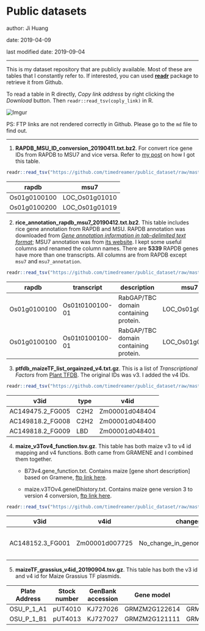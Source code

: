 # Public datasets

author: Ji Huang

date: 2019-04-09

last modified date: 2019-09-04

---

This is my dataset repository that are publicly available. Most of these are tables that I constantly refer to. If interested, you can used **[readr](https://readr.tidyverse.org/index.html)** package to retrieve it from Github.

To read a table in R directly, *Copy link address* by right clicking the *Download* button. Then `readr::read_tsv(coply_link)` in R.

![Imgur](https://i.imgur.com/PWbrdo9.png)

PS: FTP links are not rendered correctly in Github. Please go to the `md` file to find out.

---

1. **RAPDB_MSU_ID_conversion_20190411.txt.bz2**. For convert rice gene IDs from RAPDB to MSU7 and vice versa. Refer to [my post](https://jhuang.netlify.com/post/rice-rapdb-to-msu7-id-conversion/) on how I got this table.

```r
readr::read_tsv("https://github.com/timedreamer/public_dataset/raw/master/RAPDB_MSU_ID_conversion_20190411.txt.gz")
```

| rapdb        	| msu7           	|
|--------------	|----------------	|
| Os01g0100100 	| LOC_Os01g01010 	|
| Os01g0100200 	| LOC_Os01g01019 	|


2. **rice_annotation_rapdb_msu7_20190412.txt.bz2**. This table includes rice gene annotation from RAPDB and MSU. RAPDB annotation was downloaded from [*Gene annotation information in tab-delimited text format*](https://rapdb.dna.affrc.go.jp/download/irgsp1.html); MSU7 annotation was from [its website](http://rice.plantbiology.msu.edu/pub/data/Eukaryotic_Projects/o_sativa/annotation_dbs/pseudomolecules/version_7.0/all.dir/). I kept some useful columns and renamed the column names. There are **5339** RAPDB genes have more than one transcripts. All columns are from RAPDB except `msu7` and `msu7_annotation`.

```r
readr::read_tsv("https://github.com/timedreamer/public_dataset/raw/master/rice_annotation_rapdb_msu7_20190412.txt.gz")
```

| rapdb        	| transcript      	| description                           	| msu7           	| msu7_annotation                          	| oryzabase_synonym 	| oryzabase_name 	| transcript_evidence                   	| orf_evidence     	| flcDNA_cloneID 	|
|--------------	|-----------------	|---------------------------------------	|----------------	|------------------------------------------	|-------------------	|----------------	|---------------------------------------	|------------------	|----------------	|
| Os01g0100100 	| Os01t0100100-01 	| RabGAP/TBC domain containing protein. 	| LOC_Os01g01010 	| TBC domain containing protein, expressed 	| NA                	| NA             	| AK242339 (DDBJ, antisense transcript) 	| Q655M0 (UniProt) 	| J075199P03     	|
| Os01g0100100 	| Os01t0100100-01 	| RabGAP/TBC domain containing protein. 	| LOC_Os01g01010 	| TBC domain containing protein, expressed 	| NA                	| NA             	| AK242339 (DDBJ, antisense transcript) 	| Q655M0 (UniProt) 	| J075199P03     	|


3. **ptfdb_maizeTF_list_orgainzed_v4.txt.gz**. This is a list of *Transcriptional Factors* from [Plant TFDB](http://planttfdb.cbi.pku.edu.cn/download.php#oid_tfid). The original IDs was v3. I added the v4 IDs.

```r
readr::read_tsv("https://github.com/timedreamer/public_dataset/raw/master/ptfdb_maizeTF_list_orgainzed_v4.txt.gz")
```

| v3id             	| type 	| v4id           	|
|------------------	|------	|----------------	|
| AC149475.2_FG005 	| C2H2 	| Zm00001d048404 	|
| AC149818.2_FG008 	| C2H2 	| Zm00001d048400 	|
| AC149818.2_FG009 	| LBD  	| Zm00001d048401 	|

4. **maize_v3Tov4_function.tsv.gz**. This table has both maize v3 to v4 id mapping and v4 functions. Both came from GRAMENE and I combined them together.

	+ B73v4.gene_function.txt. Contains maize [gene short description] based on Gramene, [ftp link here](ftp://ftp.gramene.org/pub/gramene/archives/PAST_RELEASES/release-58/gff3/zea_mays/gene_function/B73v4.gene_function.txt).

	+ maize.v3TOv4.geneIDhistory.txt. Contains maize gene version 3 to version 4 conversion, [ftp link here](ftp://ftp.gramene.org/pub/gramene/archives/PAST_RELEASES/release-58/gff3/zea_mays/gene_id_mapping_v3_to_v4/maize.v3TOv4.geneIDhistory.txt).

```r
readr::read_tsv("https://github.com/timedreamer/public_dataset/raw/master/maize_v3Tov4_function.tsv.gz")
```

| v3id             	| v4id           	| changes                       	| method                   	| type   	| annotation                    	| source           	|
|------------------	|----------------	|-------------------------------	|--------------------------	|--------	|-------------------------------	|------------------	|
| AC148152.3_FG001 	| Zm00001d007725 	| No_change_in_genomic_sequence 	| Gene_Tree/Direct_mapping 	| 1-to-1 	| Ankyrin repeat family protein 	| [source:homolog] 	|

5. **maizeTF_grassius_v4id_20190904.tsv.gz**. This table has both the v3 id and v4 id for Maize Grassius TF plasmids.

**Plate Address**|**Stock number**|**GenBank accession**|**Gene model**|**Transcript**|**Template**|**type**|**v4id**
:-----:|:-----:|:-----:|:-----:|:-----:|:-----:|:-----:|:-----:
OSU\_P\_1\_A1|pUT4010|KJ727026|GRMZM2G122614|GRMZM2G122614\_T01|Synthetic|ARF|Zm00001d003011
OSU\_P\_1\_B1|pUT4013|KJ727027|GRMZM2G121111|GRMZM2G121111\_T01|Synthetic|MYB\_related|Zm00001d024809




